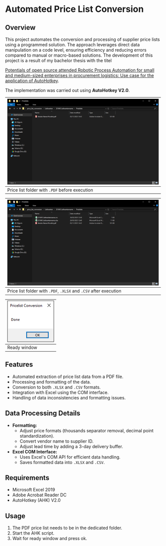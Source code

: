 # Automated Price List Conversion

## Overview
This project automates the conversion and processing of supplier price lists using a programmed solution. The approach leverages direct data manipulation on a code level, ensuring efficiency and reducing errors compared to manual or macro-based solutions.
The development of this project is a result of my bachelor thesis with the titel

[Potentials of open source attended Robotic Process Automation for small and medium-sized enterprises in procurement logistics:
Use case for the application of AutoHotkey](https://vn4bit.github.io/portfolio/thesisEN.html).

The implementation was carried out using **AutoHotkey V2.0**.

|![](https://github.com/VN4bit/price_list_conversion/blob/main/screenshots/1.png)|
|---|
|Price list folder with `.PDF` before execution|

|![](https://github.com/VN4bit/price_list_conversion/blob/main/screenshots/2.png)|
|---|
|Price list folder with `.PDF`, `.XLSX` and `.CSV` after execution|

|![](https://github.com/VN4bit/price_list_conversion/blob/main/screenshots/3.png)|
|---|
|Ready window|


## Features
- Automated extraction of price list data from a PDF file.
- Processing and formatting of the data.
- Conversion to both `.XLSX` and `.CSV` formats.
- Integration with Excel using the COM interface.
- Handling of data inconsistencies and formatting issues.

## Data Processing Details
- **Formatting:**
  - Adjust price formats (thousands separator removal, decimal point standardization).
  - Convert vendor name to supplier ID.
  - Adjust lead time by adding a 3-day delivery buffer.
- **Excel COM Interface:**
  - Uses Excel's COM API for efficient data handling.
  - Saves formatted data into `.XLSX` and `.CSV`.

## Requirements
- Microsoft Excel 2019
- Adobe Acrobat Reader DC
- AutoHotkey (AHK) V2.0

## Usage
1. The PDF price list needs to be in the dedicated folder.
2. Start the AHK script.
3. Wait for ready window and press ok.
